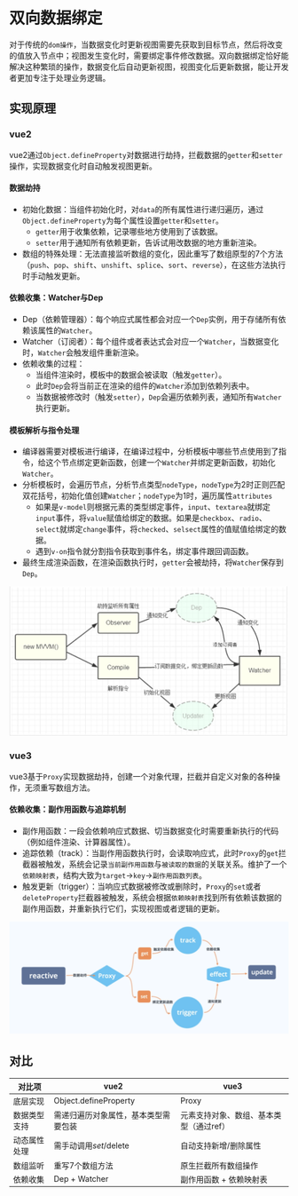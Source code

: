 # 双向数据绑定

对于传统的`dom操作`，当数据变化时更新视图需要先获取到目标节点，然后将改变的值放入节点中；视图发生变化时，需要绑定事件修改数据。双向数据绑定恰好能解决这种繁琐的操作，数据变化后自动更新视图，视图变化后更新数据，能让开发者更加专注于处理业务逻辑。

## 实现原理

### vue2

vue2通过`Object.defineProperty`对数据进行劫持，拦截数据的`getter`和`setter`操作，实现数据变化时自动触发视图更新。

#### 数据劫持

- 初始化数据：当组件初始化时，对`data`的所有属性进行递归遍历，通过`Object.defineProperty`为每个属性设置`getter`和`setter`。
  - `getter`用于收集依赖，记录哪些地方使用到了该数据。
  - `setter`用于通知所有依赖更新，告诉试用改数据的地方重新渲染。
- 数组的特殊处理：无法直接监听数组的变化，因此重写了数组原型的7个方法（`push`、`pop`、`shift`、`unshift`、`splice`、`sort`、`reverse`），在这些方法执行时手动触发更新。

#### 依赖收集：Watcher与Dep

- Dep（依赖管理器）：每个响应式属性都会对应一个`Dep`实例，用于存储所有依赖该属性的`Watcher`。
- Watcher（订阅者）：每个组件或者表达式会对应一个`Watcher`，当数据变化时，`Watcher`会触发组件重新渲染。
- 依赖收集的过程：
  - 当组件渲染时，模板中的数据会被读取（触发`getter`）。
  - 此时`Dep`会将当前正在渲染的组件的`Watcher`添加到依赖列表中。
  - 当数据被修改时（触发`setter`），`Dep`会遍历依赖列表，通知所有`Watcher`执行更新。

#### 模板解析与指令处理

- 编译器需要对模板进行编译，在编译过程中，分析模板中哪些节点使用到了指令，给这个节点绑定更新函数，创建一个`Watcher`并绑定更新函数，初始化`Watcher`。
- 分析模板时，会遍历节点，分析节点类型`nodeType`，`nodeType`为2时正则匹配双花括号，初始化值创建`Watcher`；`nodeType`为1时，遍历属性`attributes`
  -  如果是`v-model`则根据元素的类型绑定事件，`input`、`textarea`就绑定`input`事件，将`value`赋值给绑定的数据。如果是`checkbox`、`radio`、`select`就绑定`change`事件，将`checked`、`selsect`属性的值赋值给绑定的数据。
  - 遇到`v-on`指令就分割指令获取到事件名，绑定事件跟回调函数。
- 最终生成渲染函数，在渲染函数执行时，`getter`会被劫持，将`Watcher`保存到`Dep`。

![data_binding](./images/data_binding.png)

### vue3

vue3基于`Proxy`实现数据劫持，创建一个对象代理，拦截并自定义对象的各种操作，无须重写数组方法。

#### 依赖收集：副作用函数与追踪机制

- 副作用函数：一段会依赖响应式数据、切当数据变化时需要重新执行的代码（例如组件渲染、计算器属性）。
- 追踪依赖（track）：当副作用函数执行时，会读取响应式，此时`Proxy`的`get`拦截器被触发，系统会记录`当前副作用函数`与`被读取的数据`的关联关系。维护了一个`依赖映射表`，结构大致为`target`->`key`->`副作用函数列表`。
- 触发更新（trigger）：当响应式数据被修改或删除时，`Proxy`的`set`或者`deleteProperty`拦截器被触发，系统会根据`依赖映射表`找到所有依赖该数据的副作用函数，并重新执行它们，实现视图或者逻辑的更新。

![data_binding](./images/data_binding1.png)

## 对比

| 对比项       | vue2                                 | vue3                                    |
| ------------ | ------------------------------------ | --------------------------------------- |
| 底层实现     | Object.defineProperty                | Proxy                                   |
| 数据类型支持 | 需递归遍历对象属性，基本类型需要包装 | 元素支持对象、数组、基本类型（通过ref） |
| 动态属性处理 | 需手动调用$set/$delete               | 自动支持新增/删除属性                   |
| 数组监听     | 重写7个数组方法                      | 原生拦截所有数组操作                    |
| 依赖收集     | Dep + Watcher                        | 副作用函数 + 依赖映射表                 |

